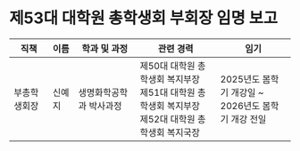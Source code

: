 제53대 대학원 총학생회 부회장 임명 보고
===

| 직책 | 이름 | 학과 및 과정 | 관련 경력 | 임기 |
|----|----|----|----|----|
| 부총학생회장 | 신예지 | 생명화학공학과 박사과정 | 제50대  대학원 총학생회 복지부장<br>제51대  대학원  총학생회  복지부장<br>제52대 대학원 총학생회 복지국장| 2025년도 봄학기 개강일 ~ <br>2026년도 봄학기 개강 전일 |
